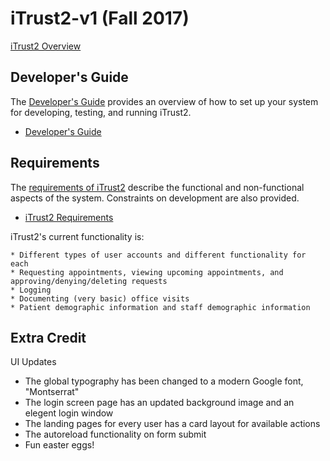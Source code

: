 # iTrust2-v1 (Fall 2017)

[iTrust2 Overview](https://github.ncsu.edu/engr-csc326-staff/iTrust2-v1/wiki)

## Developer's Guide
The [Developer's Guide](https://github.ncsu.edu/engr-csc326-staff/iTrust2-v1/wiki/developers-guide) provides an overview of how to set up your system for developing, testing, and running iTrust2.

  * [Developer's Guide](https://github.ncsu.edu/engr-csc326-staff/iTrust2-v1/wiki/developers-guide)

## Requirements
The [requirements of iTrust2](https://github.ncsu.edu/engr-csc326-staff/iTrust2-v1/wiki/requirements) describe the functional and non-functional aspects of the system.  Constraints on development are also provided.

  * [iTrust2 Requirements](https://github.ncsu.edu/engr-csc326-staff/iTrust2-v1/wiki/requirements)

iTrust2's current functionality is:
	
	* Different types of user accounts and different functionality for each
	* Requesting appointments, viewing upcoming appointments, and approving/denying/deleting requests
	* Logging
	* Documenting (very basic) office visits
	* Patient demographic information and staff demographic information

## Extra Credit
UI Updates
 * The global typography has been changed to a modern Google font, "Montserrat"
 * The login screen page has an updated background image and an elegent login window
 * The landing pages for every user has a card layout for available actions
 * The autoreload functionality on form submit
 * Fun easter eggs!
